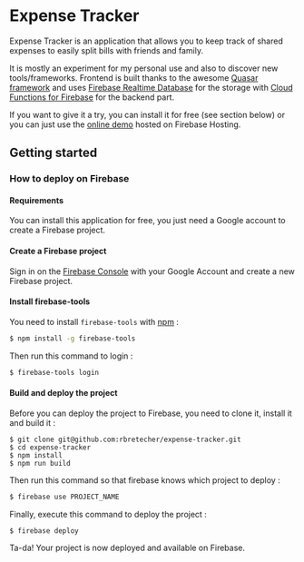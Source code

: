 # Expense Tracker

Expense Tracker is an application that allows you to keep track of shared expenses to easily split bills with friends and family.

It is mostly an experiment for my personal use and also to discover new tools/frameworks. Frontend is built thanks to the awesome [Quasar framework](https://github.com/quasarframework/quasar) and uses [Firebase Realtime Database](https://firebase.google.com/docs/database) for the storage with [Cloud Functions for Firebase](https://firebase.google.com/docs/functions) for the backend part.

If you want to give it a try, you can install it for free (see section below) or you can just use the [online demo](https://web-expense-tracker-demo.web.app) hosted on Firebase Hosting.

## Getting started

### How to deploy on Firebase

#### Requirements
You can install this application for free, you just need a Google account to create a Firebase project.

#### Create a Firebase project

Sign in on the [Firebase Console](https://console.firebase.google.com) with your Google Account and create a new Firebase project.

#### Install firebase-tools

You need to install `firebase-tools` with [npm](https://www.npmjs.com/) :
```bash
$ npm install -g firebase-tools
```

Then run this command to login :
```bash
$ firebase-tools login
```

#### Build and deploy the project

Before you can deploy the project to Firebase, you need to clone it, install it and build it :
```
$ git clone git@github.com:rbretecher/expense-tracker.git
$ cd expense-tracker
$ npm install
$ npm run build
```

Then run this command so that firebase knows which project to deploy :
```bash
$ firebase use PROJECT_NAME
```

Finally, execute this command to deploy the project :
```
$ firebase deploy
```

Ta-da! Your project is now deployed and available on Firebase.
